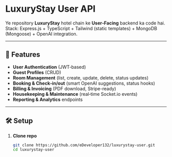 # LuxuryStay User API

Ye repository **LuxuryStay** hotel chain ke **User‑Facing** backend ka code hai.  
Stack: Express.js + TypeScript + Tailwind (static templates) + MongoDB (Mongoose) + OpenAI integration.

---

## 🚀 Features

- **User Authentication** (JWT‑based)  
- **Guest Profiles** (CRUD)  
- **Room Management** (list, create, update, delete, status updates)  
- **Booking & Check‑in/out** (smart OpenAI suggestions, status hooks)  
- **Billing & Invoicing** (PDF download, Stripe-ready)  
- **Housekeeping & Maintenance** (real‑time Socket.io events)  
- **Reporting & Analytics** endpoints

---

## 🛠️ Setup

1. **Clone repo**  
   ```bash
   git clone https://github.com/eDeveloper132/luxurystay-user.git
   cd luxurystay-user
